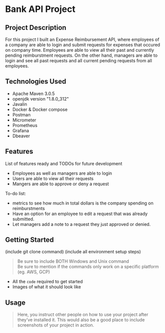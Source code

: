 # Bank API Project

## Project Description
For this project I built an Expense Reimbursement API, where employees of a company are able to login and submit requests for expenses that occured on company time. Employees are able to view all their past and currently pending reimburstment requests. On the other hand, managers are able to login and see all past requests and all current pending requests from all employees. 

## Technologies Used

* Apache Maven 3.0.5
* openjdk version "1.8.0_312"
* Javalin
* Docker & Docker compose
* Postman
* Micrometer
* Prometheus
* Grafana
* Dbeaver 

## Features

List of features ready and TODOs for future development
* Employees as well as managers are able to login
* Users are able to view all their requests 
* Mangers are able to approve or deny a request

To-do list:
* metrics to see how much in total dollars is the company spending on reimburstments
* Have an option for an employee to edit a request that was already submitted.
* Let managers add a note to a request they just approved or denied.

## Getting Started
   
(include git clone command)
(include all environment setup steps)

> Be sure to include BOTH Windows and Unix command  
> Be sure to mention if the commands only work on a specific platform (eg. AWS, GCP)

- All the `code` required to get started
- Images of what it should look like

## Usage

> Here, you instruct other people on how to use your project after they’ve installed it. This would also be a good place to include screenshots of your project in action.

